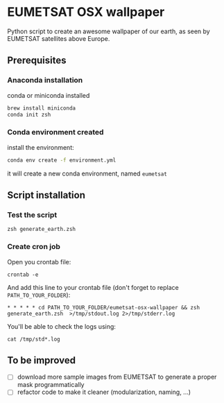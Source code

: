 # EUMETSAT OSX wallpaper

Python script to create an awesome wallpaper of our earth, as seen by EUMETSAT satellites above Europe.

## Prerequisites

### Anaconda installation
conda or miniconda installed
```zsh
brew install miniconda
conda init zsh
```

### Conda environment created
install the environment:
```zsh
conda env create -f environment.yml
```
it will create a new conda environment, named `eumetsat`

## Script installation

### Test the script

```
zsh generate_earth.zsh
```

### Create cron job

Open you crontab file:
```
crontab -e
```

And add this line to your crontab file (don't forget to replace `PATH_TO_YOUR_FOLDER`):
```
* * * * * cd PATH_TO_YOUR_FOLDER/eumetsat-osx-wallpaper && zsh generate_earth.zsh  >/tmp/stdout.log 2>/tmp/stderr.log
```

You'll be able to check the logs using:
```
cat /tmp/std*.log
```

## To be improved

- [ ] download more sample images from EUMETSAT to generate a proper mask programmatically
- [ ] refactor code to make it cleaner (modularization, naming, ...)
